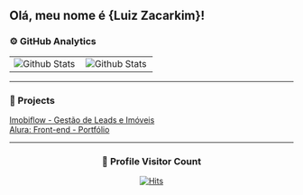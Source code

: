 ## Olá, meu nome é {Luiz Zacarkim}!

### ⚙️ GitHub Analytics

<table>
  <tr>
    <td>
      <img
        align="left"
        src="https://github-readme-stats.vercel.app/api?username=lfzacarkims&theme=dark&hide_border=false&include_all_commits=true"
        alt="Github Stats"
      />
    </td>
    <td>
      <img
        align="left"
        src="https://github-readme-stats.vercel.app/api/top-langs/?username=lfzacarkims&theme=dark&hide_border=false&include_all_commits=true&count_private=true&layout=compact"
        alt="Github Stats"
      />
    </td>
  </tr>
</table>

--- 

### 📂 Projects

<a href="https://github.com/lfzacarkims/imobiflow-gestao-leads-imoveis">Imobiflow - Gestão de Leads e Imóveis</a><br>
<a href="https://github.com/lfzacarkims/alura-front-end-portfolio">Alura: Front-end - Portfólio</a>

---

<div align="center">
  <h3><b>📍 Profile Visitor Count</b></h3>
</div>

<p align="center">
  <a href="https://hits.sh/github.com/lfzacarkims/"><img alt="Hits" src="https://hits.sh/github.com/lfzacarkims.svg?style=for-the-badge&label=Total%20Visitas&color=7a15d6&labelColor=431566"/></a>
</p>
